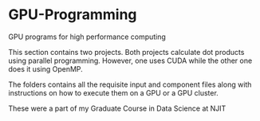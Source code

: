 # GPU-Programming
GPU programs for high performance computing

This section contains two projects. Both projects calculate dot products using parallel programming. 
However, one uses CUDA while the other one does it using OpenMP. 

The folders contains all the requisite input and component files along with instructions on how to execute them on a GPU or a GPU cluster. 

These were a part of my Graduate Course in Data Science at NJIT

